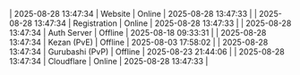 | 2025-08-28 13:47:34 | Website | Online | 2025-08-28 13:47:33 |
| 2025-08-28 13:47:34 | Registration | Online | 2025-08-28 13:47:33 |
| 2025-08-28 13:47:34 | Auth Server | Offline | 2025-08-18 09:33:31 |
| 2025-08-28 13:47:34 | Kezan (PvE) | Offline | 2025-08-03 17:58:02 |
| 2025-08-28 13:47:34 | Gurubashi (PvP) | Offline | 2025-08-23 21:44:06 |
| 2025-08-28 13:47:34 | Cloudflare | Online | 2025-08-28 13:47:33 |
